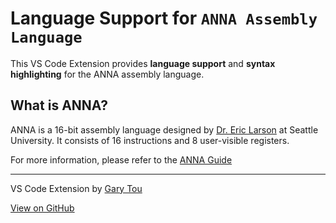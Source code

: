 # Language Support for `ANNA Assembly Language`

This VS Code Extension provides **language support** and **syntax highlighting** for the ANNA assembly language.

## What is ANNA?

ANNA is a 16-bit assembly language designed by [Dr. Eric Larson](https://www.seattleu.edu/scieng/about/faculty-and-staff/profiles/larson-eric.html) at Seattle University. It consists of 16 instructions and 8 user-visible registers.

For more information, please refer to the [ANNA Guide](http://fac-staff.seattleu.edu/elarson/web/Software/anna/ANNA_Guide.doc)

---

VS Code Extension by [Gary Tou](https://garytou.com)

[View on GitHub](https://github.com/garyhtou/vscode-anna-language)